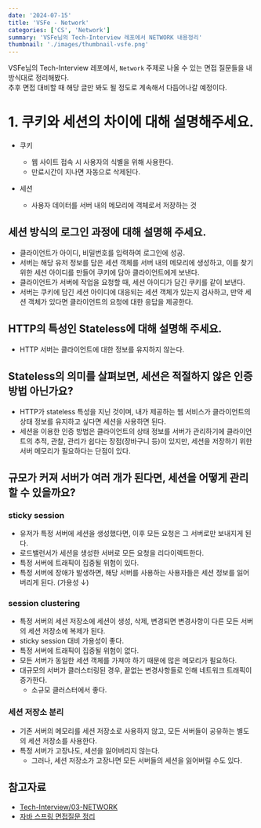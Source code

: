 ```yaml
---
date: '2024-07-15'
title: 'VSFe - Network'
categories: ['CS', 'Network']
summary: 'VSFe님의 Tech-Interview 레포에서 NETWORK 내용정리'
thumbnail: './images/thumbnail-vsfe.png'
---
```


VSFe님의 Tech-Interview 레포에서, `Network` 주제로 나올 수 있는 면접 질문들을 내 방식대로 정리해봤다.  
추후 면접 대비할 때 해당 글만 봐도 될 정도로 계속해서 다듬어나갈 예정이다.

# 1. 쿠키와 세션의 차이에 대해 설명해주세요.

- 쿠키
    - 웹 사이트 접속 시 사용자의 식별을 위해 사용한다.  
    - 만료시간이 지나면 자동으로 삭제된다.

- 세션
    - 사용자 데이터를 서버 내의 메모리에 객체로서 저장하는 것

## 세션 방식의 로그인 과정에 대해 설명해 주세요.

- 클라이언트가 아이디, 비밀번호를 입력하여 로그인에 성공.
- 서버는 해당 유저 정보를 담은 세션 객체를 서버 내의 메모리에 생성하고, 이를 찾기 위한 세션 아이디를 만들어 쿠키에 담아 클라이언트에게 보낸다.
- 클라이언트가 서버에 작업을 요청할 때, 세션 아이디가 담긴 쿠키를 같이 보낸다.
- 서버는 쿠키에 담긴 세션 아이디에 대응되는 세션 객체가 있는지 검사하고, 만약 세션 객체가 있다면 클라이언트의 요청에 대한 응답을 제공한다.

## HTTP의 특성인 Stateless에 대해 설명해 주세요.

- HTTP 서버는 클라이언트에 대한 정보를 유지하지 않는다.

## Stateless의 의미를 살펴보면, 세션은 적절하지 않은 인증 방법 아닌가요?

- HTTP가 stateless 특성을 지닌 것이며, 내가 제공하는 웹 서비스가 클라이언트의 상태 정보를 유지하고 싶다면 세션을 사용하면 된다.
- 세션을 이용한 인증 방법은 클라이언트의 상태 정보를 서버가 관리하기에 클라이언트의 추적, 관찰, 관리가 쉽다는 장점(장바구니 등)이 있지만, 세션을 저장하기 위한 서버 메모리가 필요하다는 단점이 있다.


## 규모가 커져 서버가 여러 개가 된다면, 세션을 어떻게 관리할 수 있을까요?

### sticky session
- 유저가 특정 서버에 세션을 생성했다면, 이후 모든 요청은 그 서버로만 보내지게 된다.
- 로드밸런서가 세션을 생성한 서버로 모든 요청을 리다이렉트한다.
- 특정 서버에 트래픽이 집중될 위험이 있다.
- 특정 서버에 장애가 발생하면, 해당 서버를 사용하는 사용자들은 세션 정보를 잃어버리게 된다. (가용성 ↓)

### session clustering

- 특정 서버의 세션 저장소에 세션이 생성, 삭제, 변경되면 변경사항이 다른 모든 서버의 세션 저장소에 복제가 된다.
- sticky session 대비 가용성이 좋다.
- 특정 서버에 트래픽이 집중될 위험이 없다.
- 모든 서버가 동일한 세션 객체를 가져야 하기 때문에 많은 메모리가 필요하다.
- 대규모의 서버가 클러스터링된 경우, 끝없는 변경사항들로 인해 네트워크 트래픽이 증가한다.
    - 소규모 클러스터에서 좋다.

### 세션 저장소 분리
- 기존 서버의 메모리를 세션 저장소로 사용하지 않고, 모든 서버들이 공유하는 별도의 세션 저장소를 사용한다.
- 특정 서버가 고장나도, 세션을 잃어버리지 않는다.
    - 그러나, 세션 저장소가 고장나면 모든 서버들의 세션을 잃어버릴 수도 있다.


## 참고자료
- [Tech-Interview/03-NETWORK](https://github.com/VSFe/Tech-Interview/blob/main/03-NETWORK.md)
- [자바 스프링 면접질문 정리](https://velog.io/@ghkdgus29/%EB%84%A4%ED%8A%B8%EC%9B%8C%ED%81%AC-%EB%A9%B4%EC%A0%91%EC%A7%88%EB%AC%B8-%EC%A0%95%EB%A6%AC)